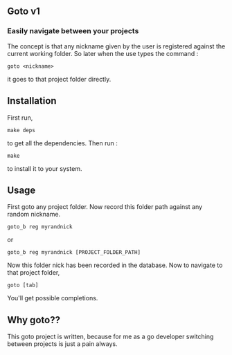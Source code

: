 ## Goto v1
### Easily navigate between your projects
The concept is that any nickname given by the user is registered against the current working folder. So later when the use types the command :

```shell
goto <nickname>
```
it goes to that project folder directly.

## Installation
  First run,
  ```shell
  make deps
  ```
  to get all the dependencies.
  Then run :
  ```shell
  make
  ```
  to install it to your system.
## Usage

First goto any project folder. Now record this folder path against any random nickname.
```shell
goto_b reg myrandnick
```
or
```shell
goto_b reg myrandnick [PROJECT_FOLDER_PATH]
```
Now this folder nick has been recorded in the database. Now to navigate to that project folder,
```shell
goto [tab]
```
You'll get possible completions.

## Why goto??
This goto project is written, because for me as a go developer switching between projects is just a pain always.
